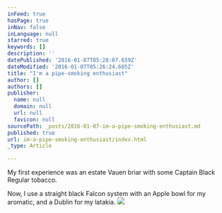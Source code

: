 ```yaml
---
inFeed: true
hasPage: true
inNav: false
inLanguage: null
starred: true
keywords: []
description: ''
datePublished: '2016-01-07T05:28:07.659Z'
dateModified: '2016-01-07T05:26:24.685Z'
title: "I'm a pipe-smoking enthusiast"
author: []
authors: []
publisher:
  name: null
  domain: null
  url: null
  favicon: null
sourcePath: _posts/2016-01-07-im-a-pipe-smoking-enthusiast.md
published: true
url: im-a-pipe-smoking-enthusiast/index.html
_type: Article

---
```

My first experience was an estate Vauen briar with some Captain Black Regular tobacco. 

Now, I use a straight black Falcon system with an Apple bowl for my aromatic, and a Dublin for my latakia.
![](https://the-grid-user-content.s3-us-west-2.amazonaws.com/abba43e1-10ca-4783-85bd-50767182e5a2.png)